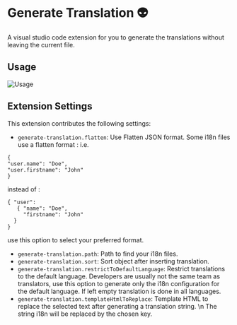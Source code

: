 # Generate Translation :alien:

A visual studio code extension for you to generate the translations without leaving the current file.

## Usage

![Usage](/assets/generate-translation.gif)

## Extension Settings

This extension contributes the following settings:

- `generate-translation.flatten`: Use Flatten JSON format.
Some i18n files use a flatten format : 
i.e. 
```
{
"user.name": "Doe",
"user.firstname": "John"
}
```
instead of : 
``` 
{ "user": 
   { "name": "Doe",
     "firstname": "John"
  }
}
```
use this option to select your preferred format.

- `generate-translation.path`: Path to find your i18n files.
- `generate-translation.sort`: Sort object after inserting translation.
- `generate-translation.restrictToDefaultLanguage`: Restrict translations to the default language.
Developers are usually not the same team as translators, use this option to generate only the i18n configuration for the default language.   If left empty translation is done in all languages.
- `generate-translation.templateHtmlToReplace`: Template HTML to replace the selected text after generating a translation string. \n The string i18n will be replaced by the chosen key.



